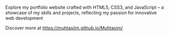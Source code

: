 Explore my portfolio website crafted with HTML5, CSS3, and JavaScript – a showcase of my skills and projects, reflecting my passion for innovative web development

Discover more at https://muhtasiim.github.io/Muhtasim/
